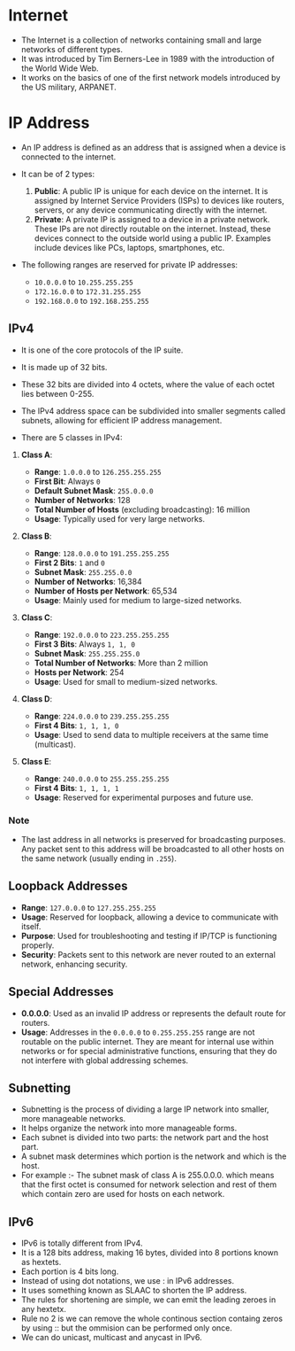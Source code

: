 # Internet

- The Internet is a collection of networks containing small and large networks of different types.
- It was introduced by Tim Berners-Lee in 1989 with the introduction of the World Wide Web.
- It works on the basics of one of the first network models introduced by the US military, ARPANET.

# IP Address

- An IP address is defined as an address that is assigned when a device is connected to the internet.
- It can be of 2 types:
  1. **Public**: A public IP is unique for each device on the internet. It is assigned by Internet Service Providers (ISPs) to devices like routers, servers, or any device communicating directly with the internet.
  2. **Private**: A private IP is assigned to a device in a private network. These IPs are not directly routable on the internet. Instead, these devices connect to the outside world using a public IP. Examples include devices like PCs, laptops, smartphones, etc.

- The following ranges are reserved for private IP addresses:
  - `10.0.0.0` to `10.255.255.255`
  - `172.16.0.0` to `172.31.255.255`
  - `192.168.0.0` to `192.168.255.255`

## IPv4
- It is one of the core protocols of the IP suite.
- It is made up of 32 bits.
- These 32 bits are divided into 4 octets, where the value of each octet lies between 0-255.
- The IPv4 address space can be subdivided into smaller segments called subnets, allowing for efficient IP address management.

- There are 5 classes in IPv4:

1. **Class A**: 
   - **Range**: `1.0.0.0` to `126.255.255.255`
   - **First Bit**: Always `0`
   - **Default Subnet Mask**: `255.0.0.0`
   - **Number of Networks**: 128
   - **Total Number of Hosts** (excluding broadcasting): 16 million
   - **Usage**: Typically used for very large networks.

2. **Class B**: 
   - **Range**: `128.0.0.0` to `191.255.255.255`
   - **First 2 Bits**: `1` and `0`
   - **Subnet Mask**: `255.255.0.0`
   - **Number of Networks**: 16,384
   - **Number of Hosts per Network**: 65,534
   - **Usage**: Mainly used for medium to large-sized networks.

3. **Class C**: 
   - **Range**: `192.0.0.0` to `223.255.255.255`
   - **First 3 Bits**: Always `1, 1, 0`
   - **Subnet Mask**: `255.255.255.0`
   - **Total Number of Networks**: More than 2 million
   - **Hosts per Network**: 254
   - **Usage**: Used for small to medium-sized networks.

4. **Class D**: 
   - **Range**: `224.0.0.0` to `239.255.255.255`
   - **First 4 Bits**: `1, 1, 1, 0`
   - **Usage**: Used to send data to multiple receivers at the same time (multicast).

5. **Class E**: 
   - **Range**: `240.0.0.0` to `255.255.255.255`
   - **First 4 Bits**: `1, 1, 1, 1`
   - **Usage**: Reserved for experimental purposes and future use.

### Note
- The last address in all networks is preserved for broadcasting purposes. Any packet sent to this address will be broadcasted to all other hosts on the same network (usually ending in `.255`).

## Loopback Addresses
- **Range**: `127.0.0.0` to `127.255.255.255`
- **Usage**: Reserved for loopback, allowing a device to communicate with itself.
- **Purpose**: Used for troubleshooting and testing if IP/TCP is functioning properly.
- **Security**: Packets sent to this network are never routed to an external network, enhancing security.

## Special Addresses
- **0.0.0.0**: Used as an invalid IP address or represents the default route for routers.
- **Usage**: Addresses in the `0.0.0.0` to `0.255.255.255` range are not routable on the public internet. They are meant for internal use within networks or for special administrative functions, ensuring that they do not interfere with global addressing schemes.

## Subnetting
- Subnetting is the process of dividing a large IP network into smaller, more manageable networks.
- It helps organize the network into more manageable forms.
- Each subnet is divided into two parts: the network part and the host part.
- A subnet mask determines which portion is the network and which is the host.
- For example :- The subnet mask of class A is 255.0.0.0. which means that the first octet is consumed for network selection and rest of them which contain zero are used for hosts on each network.

## IPv6

- IPv6 is totally different from IPv4.
- It is a 128 bits address, making 16 bytes, divided into 8 portions known as hextets.
- Each portion is 4 bits long.
- Instead of using dot notations, we use : in IPv6 addresses.
- It uses something known as SLAAC to shorten the IP address.
- The rules for shortening are simple, we can emit the leading zeroes in any hextetx.
- Rule no 2 is we can remove the whole continous section containg zeros by using :: but the ommision can be performed only once.
- We can do unicast, multicast and anycast in IPv6.